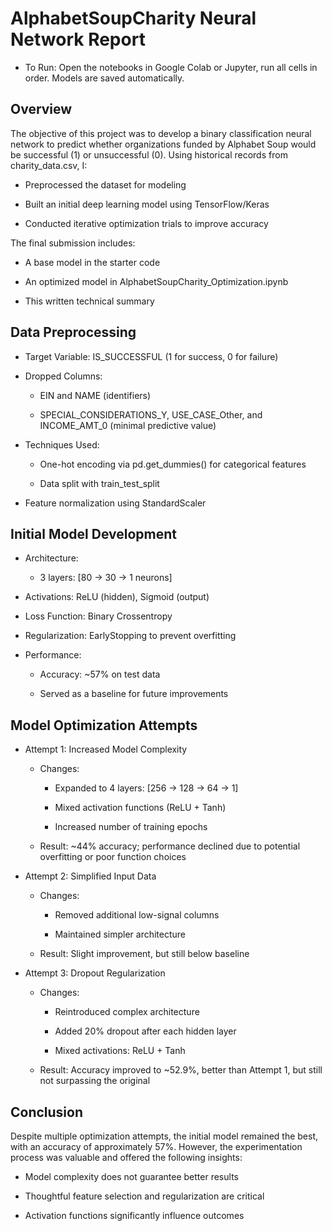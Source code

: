 # AlphabetSoupCharity Neural Network Report
- To Run: Open the notebooks in Google Colab or Jupyter, run all cells in order. Models are saved automatically.

## Overview

The objective of this project was to develop a binary classification neural network to predict whether organizations funded by Alphabet Soup would be successful (1) or unsuccessful (0). Using historical records from charity_data.csv, I:

- Preprocessed the dataset for modeling

- Built an initial deep learning model using TensorFlow/Keras

- Conducted iterative optimization trials to improve accuracy

The final submission includes:

- A base model in the starter code

- An optimized model in AlphabetSoupCharity_Optimization.ipynb

- This written technical summary

## Data Preprocessing

- Target Variable: IS_SUCCESSFUL (1 for success, 0 for failure)

- Dropped Columns:

  - EIN and NAME (identifiers)

  - SPECIAL_CONSIDERATIONS_Y, USE_CASE_Other, and INCOME_AMT_0 (minimal predictive value)

- Techniques Used:

  - One-hot encoding via pd.get_dummies() for categorical features

  - Data split with train_test_split

- Feature normalization using StandardScaler

## Initial Model Development

- Architecture:

  - 3 layers: [80 → 30 → 1 neurons]

- Activations: ReLU (hidden), Sigmoid (output)

- Loss Function: Binary Crossentropy

- Regularization: EarlyStopping to prevent overfitting

- Performance:

  - Accuracy: ~57% on test data

  - Served as a baseline for future improvements

## Model Optimization Attempts

- Attempt 1: Increased Model Complexity

  - Changes:

    - Expanded to 4 layers: [256 → 128 → 64 → 1]
  
    - Mixed activation functions (ReLU + Tanh)
  
    - Increased number of training epochs
  
  - Result: ~44% accuracy; performance declined due to potential overfitting or poor function choices

- Attempt 2: Simplified Input Data

  - Changes:

    - Removed additional low-signal columns

    - Maintained simpler architecture

  - Result: Slight improvement, but still below baseline

- Attempt 3: Dropout Regularization

  - Changes:

    - Reintroduced complex architecture

    - Added 20% dropout after each hidden layer

    - Mixed activations: ReLU + Tanh

  - Result: Accuracy improved to ~52.9%, better than Attempt 1, but still not surpassing the original

## Conclusion

Despite multiple optimization attempts, the initial model remained the best, with an accuracy of approximately 57%. However, the experimentation process was valuable and offered the following insights:

 - Model complexity does not guarantee better results

  - Thoughtful feature selection and regularization are critical

  - Activation functions significantly influence outcomes

